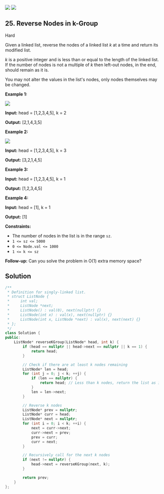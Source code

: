 [![](https://img.shields.io/github/stars/LeetCode-in-Cpp/LeetCode-in-Cpp?label=Stars&style=flat-square)](https://github.com/LeetCode-in-Cpp/LeetCode-in-Cpp)
[![](https://img.shields.io/github/forks/LeetCode-in-Cpp/LeetCode-in-Cpp?label=Fork%20me%20on%20GitHub%20&style=flat-square)](https://github.com/LeetCode-in-Cpp/LeetCode-in-Cpp/fork)

## 25\. Reverse Nodes in k-Group

Hard

Given a linked list, reverse the nodes of a linked list _k_ at a time and return its modified list.

_k_ is a positive integer and is less than or equal to the length of the linked list. If the number of nodes is not a multiple of _k_ then left-out nodes, in the end, should remain as it is.

You may not alter the values in the list's nodes, only nodes themselves may be changed.

**Example 1:**

![](https://assets.leetcode.com/uploads/2020/10/03/reverse_ex1.jpg)

**Input:** head = [1,2,3,4,5], k = 2

**Output:** [2,1,4,3,5] 

**Example 2:**

![](https://assets.leetcode.com/uploads/2020/10/03/reverse_ex2.jpg)

**Input:** head = [1,2,3,4,5], k = 3

**Output:** [3,2,1,4,5] 

**Example 3:**

**Input:** head = [1,2,3,4,5], k = 1

**Output:** [1,2,3,4,5] 

**Example 4:**

**Input:** head = [1], k = 1

**Output:** [1] 

**Constraints:**

*   The number of nodes in the list is in the range `sz`.
*   `1 <= sz <= 5000`
*   `0 <= Node.val <= 1000`
*   `1 <= k <= sz`

**Follow-up:** Can you solve the problem in O(1) extra memory space?

## Solution

```cpp
/**
 * Definition for singly-linked list.
 * struct ListNode {
 *     int val;
 *     ListNode *next;
 *     ListNode() : val(0), next(nullptr) {}
 *     ListNode(int x) : val(x), next(nullptr) {}
 *     ListNode(int x, ListNode *next) : val(x), next(next) {}
 * };
 */
class Solution {
public:
    ListNode* reverseKGroup(ListNode* head, int k) {
        if (head == nullptr || head->next == nullptr || k == 1) {
            return head;
        }

        // Check if there are at least k nodes remaining
        ListNode* len = head;
        for (int j = 0; j < k; ++j) {
            if (len == nullptr) {
                return head; // Less than k nodes, return the list as is
            }
            len = len->next;
        }

        // Reverse k nodes
        ListNode* prev = nullptr;
        ListNode* curr = head;
        ListNode* next = nullptr;
        for (int i = 0; i < k; ++i) {
            next = curr->next;
            curr->next = prev;
            prev = curr;
            curr = next;
        }

        // Recursively call for the next k nodes
        if (next != nullptr) {
            head->next = reverseKGroup(next, k);
        }

        return prev;
    }
};
```